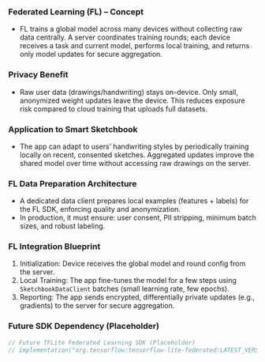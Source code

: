 ### Federated Learning (FL) – Concept
- FL trains a global model across many devices without collecting raw data centrally. A server coordinates training rounds; each device receives a task and current model, performs local training, and returns only model updates for secure aggregation.

### Privacy Benefit
- Raw user data (drawings/handwriting) stays on-device. Only small, anonymized weight updates leave the device. This reduces exposure risk compared to cloud training that uploads full datasets.

### Application to Smart Sketchbook
- The app can adapt to users’ handwriting styles by periodically training locally on recent, consented sketches. Aggregated updates improve the shared model over time without accessing raw drawings on the server.

### FL Data Preparation Architecture
- A dedicated data client prepares local examples (features + labels) for the FL SDK, enforcing quality and anonymization.
- In production, it must ensure: user consent, PII stripping, minimum batch sizes, and robust labeling.

### FL Integration Blueprint
1) Initialization: Device receives the global model and round config from the server.
2) Local Training: The app fine-tunes the model for a few steps using `SketchbookDataClient` batches (small learning rate, few epochs).
3) Reporting: The app sends encrypted, differentially private updates (e.g., gradients) to the server for secure aggregation.

### Future SDK Dependency (Placeholder)
```gradle
// Future TFLite Federated Learning SDK (Placeholder)
// implementation("org.tensorflow:tensorflow-lite-federated:LATEST_VERSION")
```
